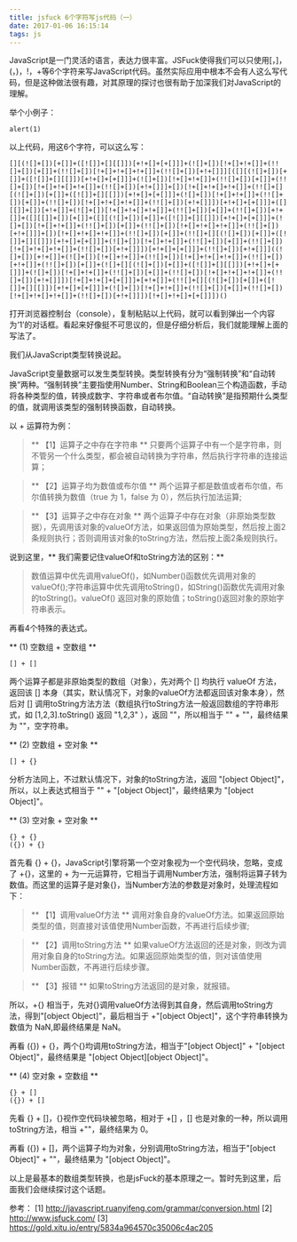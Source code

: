 ```yaml
---
title: jsfuck 6个字符写js代码（一）
date: 2017-01-06 16:15:14
tags: js
---
```


JavaScript是一门灵活的语言，表达力很丰富。JSFuck使得我们可以只使用[，]，(，)，!，+等6个字符来写JavaScript代码。虽然实际应用中根本不会有人这么写代码，但是这种做法很有趣，对其原理的探讨也很有助于加深我们对JavaScript的理解。

<!-- more -->

举个小例子：

```
alert(1)
```

以上代码，用这6个字符，可以这么写：

```
[][(![]+[])[+[]]+([![]]+[][[]])[+!+[]+[+[]]]+(![]+[])[!+[]+!+[]]+(!![]+[])[+[]]+(!![]+[])[!+[]+!+[]+!+[]]+(!![]+[])[+!+[]]][([][(![]+[])[+[]]+([![]]+[][[]])[+!+[]+[+[]]]+(![]+[])[!+[]+!+[]]+(!![]+[])[+[]]+(!![]+[])[!+[]+!+[]+!+[]]+(!![]+[])[+!+[]]]+[])[!+[]+!+[]+!+[]]+(!![]+[][(![]+[])[+[]]+([![]]+[][[]])[+!+[]+[+[]]]+(![]+[])[!+[]+!+[]]+(!![]+[])[+[]]+(!![]+[])[!+[]+!+[]+!+[]]+(!![]+[])[+!+[]]])[+!+[]+[+[]]]+([][[]]+[])[+!+[]]+(![]+[])[!+[]+!+[]+!+[]]+(!![]+[])[+[]]+(!![]+[])[+!+[]]+([][[]]+[])[+[]]+([][(![]+[])[+[]]+([![]]+[][[]])[+!+[]+[+[]]]+(![]+[])[!+[]+!+[]]+(!![]+[])[+[]]+(!![]+[])[!+[]+!+[]+!+[]]+(!![]+[])[+!+[]]]+[])[!+[]+!+[]+!+[]]+(!![]+[])[+[]]+(!![]+[][(![]+[])[+[]]+([![]]+[][[]])[+!+[]+[+[]]]+(![]+[])[!+[]+!+[]]+(!![]+[])[+[]]+(!![]+[])[!+[]+!+[]+!+[]]+(!![]+[])[+!+[]]])[+!+[]+[+[]]]+(!![]+[])[+!+[]]]((![]+[])[+!+[]]+(![]+[])[!+[]+!+[]]+(!![]+[])[!+[]+!+[]+!+[]]+(!![]+[])[+!+[]]+(!![]+[])[+[]]+(![]+[][(![]+[])[+[]]+([![]]+[][[]])[+!+[]+[+[]]]+(![]+[])[!+[]+!+[]]+(!![]+[])[+[]]+(!![]+[])[!+[]+!+[]+!+[]]+(!![]+[])[+!+[]]])[!+[]+!+[]+[+[]]]+[+!+[]]+(!![]+[][(![]+[])[+[]]+([![]]+[][[]])[+!+[]+[+[]]]+(![]+[])[!+[]+!+[]]+(!![]+[])[+[]]+(!![]+[])[!+[]+!+[]+!+[]]+(!![]+[])[+!+[]]])[!+[]+!+[]+[+[]]])()
```

打开浏览器控制台（console），复制粘贴以上代码，就可以看到弹出一个内容为‘1’的对话框。看起来好像挺不可思议的，但是仔细分析后，我们就能理解上面的写法了。

我们从JavaScript类型转换说起。

JavaScript变量数据可以发生类型转换。类型转换有分为“强制转换”和“自动转换”两种。“强制转换”主要指使用Number、String和Boolean三个构造函数，手动将各种类型的值，转换成数字、字符串或者布尔值。“自动转换”是指预期什么类型的值，就调用该类型的强制转换函数，自动转换。

以 + 运算符为例：

> ** 【1】运算子之中存在字符串 **
只要两个运算子中有一个是字符串，则不管另一个什么类型，都会被自动转换为字符串，然后执行字符串的连接运算；

> ** 【2】运算子均为数值或布尔值 **
两个运算子都是数值或者布尔值，布尔值转换为数值（true 为 1，false 为 0），然后执行加法运算;

> ** 【3】运算子之中存在对象 **
两个运算子中存在对象（非原始类型数据），先调用该对象的valueOf方法，如果返回值为原始类型，然后按上面2条规则执行；否则调用该对象的toString方法，然后按上面2条规则执行。

说到这里，** 我们需要记住valueOf和toString方法的区别：**

> 数值运算中优先调用valueOf()，如Number()函数优先调用对象的valueOf();字符串运算中优先调用toString()，如String()函数优先调用对象的toString()。valueOf() 返回对象的原始值；toString()返回对象的原始字符串表示。

再看4个特殊的表达式。

** (1) 空数组 + 空数组 **

```
[] + []
```

两个运算子都是非原始类型的数组（对象），先对两个 [] 均执行 valueOf 方法，返回该 [] 本身（其实，默认情况下，对象的valueOf方法都返回该对象本身），然后对 [] 调用toString方法方法（数组执行toString方法一般返回数组的字符串形式，如 [1,2,3].toString() 返回 "1,2,3" ），返回 ""，所以相当于 "" + ""，最终结果为 ""，空字符串。

** (2) 空数组 + 空对象 **

```
[] + {}
```

分析方法同上，不过默认情况下，对象的toString方法，返回 "[object Object]"，所以，以上表达式相当于 "" + "[object Object]"，最终结果为 "[object Object]"。

** (3) 空对象 + 空对象 **

```
{} + {}
({}) + {}
```

首先看 {} + {}，JavaScript引擎将第一个空对象视为一个空代码块，忽略，变成了 +{}，这里的 + 为一元运算符，它相当于调用Number方法，强制将运算子转为数值。而这里的运算子是对象{}，当Number方法的参数是对象时，处理流程如下：

> ** 【1】调用valueOf方法 **
调用对象自身的valueOf方法。如果返回原始类型的值，则直接对该值使用Number函数，不再进行后续步骤;

> ** 【2】调用toString方法 **
如果valueOf方法返回的还是对象，则改为调用对象自身的toString方法。如果返回原始类型的值，则对该值使用Number函数，不再进行后续步骤。

> ** 【3】报错 **
如果toString方法返回的是对象，就报错。

所以，+{} 相当于，先对{}调用valueOf方法得到其自身，然后调用toString方法，得到"[object Object]"，最后相当于 +"[object Object]"，这个字符串转换为数值为 NaN,即最终结果是 NaN。

再看 ({}) + {}，两个{}均调用toString方法，相当于"[object Object]" + "[object Object]"，最终结果是 "[object Object][object Object]"。

** (4) 空对象 + 空数组 **

```
{} + []
({}) + []
```

先看 {} + []，{}视作空代码块被忽略，相对于 +[] ，[] 也是对象的一种，所以调用toString方法，相当 +""，最终结果为 0。

再看  ({}) + []，两个运算子均为对象，分别调用toString方法，相当于"[object Object]" + ""，最终结果为 "[object Object]"。

以上是最基本的数组类型转换，也是jsFuck的基本原理之一。暂时先到这里，后面我们会继续探讨这个话题。

参考：
[1] http://javascript.ruanyifeng.com/grammar/conversion.html
[2] http://www.jsfuck.com/
[3] https://gold.xitu.io/entry/5834a964570c35006c4ac205


